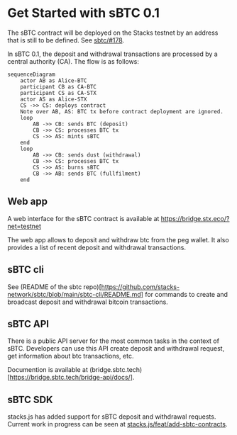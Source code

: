 # Get Started with sBTC 0.1

The sBTC contract will be deployed on the Stacks testnet by an address that is still to be defined. See [sbtc/#178](https://github.com/stacks-network/sbtc/issues/178).

In sBTC 0.1, the deposit and withdrawal transactions are processed by a central authority (CA). The flow is as follows:

```mermaid
sequenceDiagram
    actor AB as Alice-BTC
    participant CB as CA-BTC
    participant CS as CA-STX
    actor AS as Alice-STX
    CS ->> CS: deploys contract
    Note over AB, AS: BTC tx before contract deployment are ignored.
    loop
        AB ->> CB: sends BTC (deposit)
        CB ->> CS: processes BTC tx
        CS ->> AS: mints sBTC
    end
    loop
        AB ->> CB: sends dust (withdrawal)
        CB ->> CS: processes BTC tx
        CS ->> AS: burns sBTC
        CB ->> AB: sends BTC (fullfilment)
    end
```


## Web app
A web interface for the sBTC contract is available at https://bridge.stx.eco/?net=testnet

The web app allows to deposit and withdraw btc from the peg wallet. It also provides a list of recent deposit and withdrawal transactions.

## sBTC cli

See (README of the sbtc repo)[https://github.com/stacks-network/sbtc/blob/main/sbtc-cli/README.md] for commands to create and broadcast deposit and withdrawal bitcoin transactions.

## sBTC API

There is a public API server for the most common tasks in the context of sBTC. Developers can use this API create deposit and withdrawal request, get information about btc transactions,  etc.

Documention is available at (bridge.sbtc.tech)[https://bridge.sbtc.tech/bridge-api/docs/].

## sBTC SDK

stacks.js has added support for sBTC deposit and withdrawal requests. Current work in progress can be seen at [stacks.js/feat/add-sbtc-contracts](https://github.com/hirosystems/stacks.js/pull/1554).